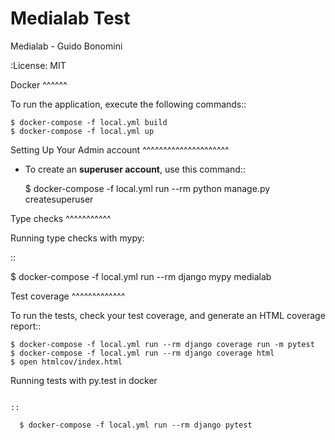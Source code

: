 Medialab Test
================

Medialab - Guido Bonomini

:License: MIT


Docker
^^^^^^

To run the application, execute the following commands::

    $ docker-compose -f local.yml build
    $ docker-compose -f local.yml up

Setting Up Your Admin account
^^^^^^^^^^^^^^^^^^^^^

* To create an **superuser account**, use this command::

    $ docker-compose -f local.yml run --rm python manage.py createsuperuser

Type checks
^^^^^^^^^^^

Running type checks with mypy:

::

  $ docker-compose -f local.yml run --rm django mypy medialab

Test coverage
^^^^^^^^^^^^^

To run the tests, check your test coverage, and generate an HTML coverage report::

    $ docker-compose -f local.yml run --rm django coverage run -m pytest
    $ docker-compose -f local.yml run --rm django coverage html
    $ open htmlcov/index.html

Running tests with py.test in docker
~~~~~~~~~~~~~~~~~~~~~~~~~~

::

  $ docker-compose -f local.yml run --rm django pytest


